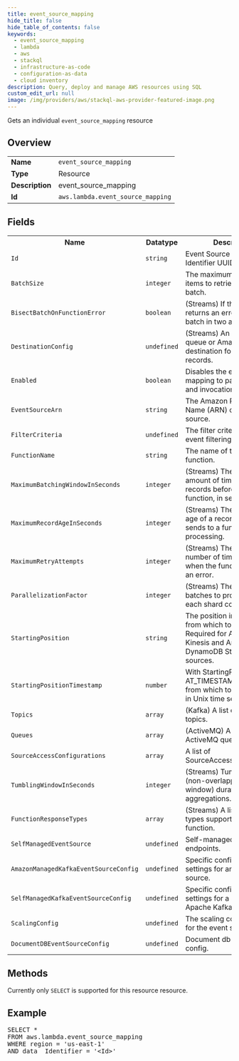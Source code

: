 ```yaml
---
title: event_source_mapping
hide_title: false
hide_table_of_contents: false
keywords:
  - event_source_mapping
  - lambda
  - aws
  - stackql
  - infrastructure-as-code
  - configuration-as-data
  - cloud inventory
description: Query, deploy and manage AWS resources using SQL
custom_edit_url: null
image: /img/providers/aws/stackql-aws-provider-featured-image.png
---
```

Gets an individual <code>event_source_mapping</code> resource

## Overview
<table><tbody>
<tr><td><b>Name</b></td><td><code>event_source_mapping</code></td></tr>
<tr><td><b>Type</b></td><td>Resource</td></tr>
<tr><td><b>Description</b></td><td>event_source_mapping</td></tr>
<tr><td><b>Id</b></td><td><code>aws.lambda.event_source_mapping</code></td></tr>
</tbody></table>

## Fields
<table><tbody>
<tr><th>Name</th><th>Datatype</th><th>Description</th></tr>
<tr><td><code>Id</code></td><td><code>string</code></td><td>Event Source Mapping Identifier UUID.</td></tr>
<tr><td><code>BatchSize</code></td><td><code>integer</code></td><td>The maximum number of items to retrieve in a single batch.</td></tr>
<tr><td><code>BisectBatchOnFunctionError</code></td><td><code>boolean</code></td><td>(Streams) If the function returns an error, split the batch in two and retry.</td></tr>
<tr><td><code>DestinationConfig</code></td><td><code>undefined</code></td><td>(Streams) An Amazon SQS queue or Amazon SNS topic destination for discarded records.</td></tr>
<tr><td><code>Enabled</code></td><td><code>boolean</code></td><td>Disables the event source mapping to pause polling and invocation.</td></tr>
<tr><td><code>EventSourceArn</code></td><td><code>string</code></td><td>The Amazon Resource Name (ARN) of the event source.</td></tr>
<tr><td><code>FilterCriteria</code></td><td><code>undefined</code></td><td>The filter criteria to control event filtering.</td></tr>
<tr><td><code>FunctionName</code></td><td><code>string</code></td><td>The name of the Lambda function.</td></tr>
<tr><td><code>MaximumBatchingWindowInSeconds</code></td><td><code>integer</code></td><td>(Streams) The maximum amount of time to gather records before invoking the function, in seconds.</td></tr>
<tr><td><code>MaximumRecordAgeInSeconds</code></td><td><code>integer</code></td><td>(Streams) The maximum age of a record that Lambda sends to a function for processing.</td></tr>
<tr><td><code>MaximumRetryAttempts</code></td><td><code>integer</code></td><td>(Streams) The maximum number of times to retry when the function returns an error.</td></tr>
<tr><td><code>ParallelizationFactor</code></td><td><code>integer</code></td><td>(Streams) The number of batches to process from each shard concurrently.</td></tr>
<tr><td><code>StartingPosition</code></td><td><code>string</code></td><td>The position in a stream from which to start reading. Required for Amazon Kinesis and Amazon DynamoDB Streams sources.</td></tr>
<tr><td><code>StartingPositionTimestamp</code></td><td><code>number</code></td><td>With StartingPosition set to AT_TIMESTAMP, the time from which to start reading, in Unix time seconds.</td></tr>
<tr><td><code>Topics</code></td><td><code>array</code></td><td>(Kafka) A list of Kafka topics.</td></tr>
<tr><td><code>Queues</code></td><td><code>array</code></td><td>(ActiveMQ) A list of ActiveMQ queues.</td></tr>
<tr><td><code>SourceAccessConfigurations</code></td><td><code>array</code></td><td>A list of SourceAccessConfiguration.</td></tr>
<tr><td><code>TumblingWindowInSeconds</code></td><td><code>integer</code></td><td>(Streams) Tumbling window (non-overlapping time window) duration to perform aggregations.</td></tr>
<tr><td><code>FunctionResponseTypes</code></td><td><code>array</code></td><td>(Streams) A list of response types supported by the function.</td></tr>
<tr><td><code>SelfManagedEventSource</code></td><td><code>undefined</code></td><td>Self-managed event source endpoints.</td></tr>
<tr><td><code>AmazonManagedKafkaEventSourceConfig</code></td><td><code>undefined</code></td><td>Specific configuration settings for an MSK event source.</td></tr>
<tr><td><code>SelfManagedKafkaEventSourceConfig</code></td><td><code>undefined</code></td><td>Specific configuration settings for a Self-Managed Apache Kafka event source.</td></tr>
<tr><td><code>ScalingConfig</code></td><td><code>undefined</code></td><td>The scaling configuration for the event source.</td></tr>
<tr><td><code>DocumentDBEventSourceConfig</code></td><td><code>undefined</code></td><td>Document db event source config.</td></tr>

</tbody></table>

## Methods
Currently only <code>SELECT</code> is supported for this resource resource.

## Example
<pre>
SELECT *<br/>FROM aws.lambda.event_source_mapping<br/>WHERE region = 'us-east-1'<br/>AND data__Identifier = '&lt;Id&gt;'
</pre>
